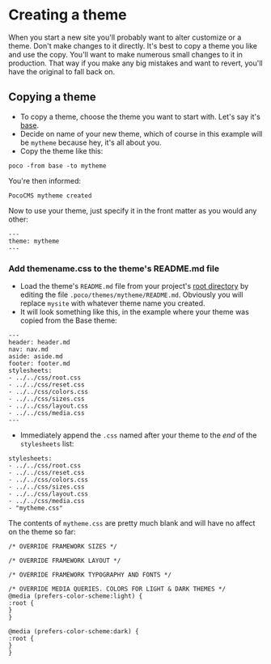 # Creating a theme

When you start a new site you'll probably want to alter customize or a theme. 
Don't make changes to it directly. 
It's best to copy a theme you like and use the copy. 
You'll want to make numerous small changes to it in production.
That way if you  make any big mistakes and want to revert, you'll have 
the original to fall back on.

## Copying a theme

* To copy a theme, choose the theme you want to start with. Let's
say it's [base](https://pococms.com/docs/demos/base.html).
* Decide on name of your new theme, which of course in this example will
be `mytheme` because hey, it's all about you.
* Copy the theme like this:

```
poco -from base -to mytheme
```
You're then informed:

```
PocoCMS mytheme created
```

Now to use your theme, just specify it in the
front matter as you would any other:

```
---
theme: mytheme
---
```

###  Add themename.css to the theme's README.md file

* Load the theme's `README.md` file from your project's [root directory](#glossary.html#root-directory) by editing the file `.poco/themes/mytheme/README.md`. Obviously
you will replace `mysite` with whatever theme name you created.
* It will look something like this, in the example where your
theme was copied from the Base theme:

```
---
header: header.md
nav: nav.md
aside: aside.md
footer: footer.md
stylesheets:
- ../../css/root.css
- ../../css/reset.css
- ../../css/colors.css
- ../../css/sizes.css
- ../../css/layout.css
- ../../css/media.css
---
```
* Immediately append the `.css` named after your theme to the *end* of the `stylesheets`
list:

```
stylesheets:
- ../../css/root.css
- ../../css/reset.css
- ../../css/colors.css
- ../../css/sizes.css
- ../../css/layout.css
- ../../css/media.css
- "mytheme.css" 
```

The contents of `mytheme.css` are pretty much blank and
will have no affect on the theme so far:

```
/* OVERRIDE FRAMEWORK SIZES */

/* OVERRIDE FRAMEWORK LAYOUT */

/* OVERRIDE FRAMEWORK TYPOGRAPHY AND FONTS */

/* OVERRIDE MEDIA QUERIES. COLORS FOR LIGHT & DARK THEMES */
@media (prefers-color-scheme:light) {
:root {
}
}

@media (prefers-color-scheme:dark) {
:root {
}
}
```



